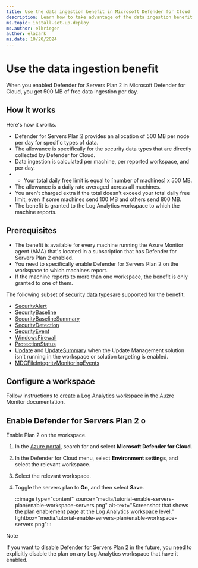 ```yaml
---
title: Use the data ingestion benefit in Microsoft Defender for Cloud
description: Learn how to take advantage of the data ingestion benefit in Microsoft Defender for Cloud.
ms.topic: install-set-up-deploy
ms.author: elkrieger
author: elazark
ms.date: 10/20/2024
---
```


# Use the data ingestion benefit

When you enabled Defender for Servers Plan 2 in Microsoft Defender for Cloud, you get 500 MB of free data ingestion per day.

## How it works

Here's how it works.

- Defender for Servers Plan 2 provides an allocation of 500 MB per node per day for specific types of data.
- The allowance is specifically for the security data types that are directly collected by Defender for Cloud.
- Data ingestion is calculated per machine, per reported workspace, and per day.
- - Your total daily free limit is equal to [number of machines] x 500 MB.
- The allowance is a daily rate averaged across all machines.
- You aren't charged extra if the total doesn't exceed your total daily free limit, even if some machines send 100 MB and others send 800 MB.
- The benefit is granted to the Log Analytics workspace to which the machine reports.

## Prerequisites

- The benefit is available for every machine running the Azure Monitor agent (AMA) that's located in a subscription that has Defender for Servers Plan 2 enabled.
- You need to specifically enable Defender for Servers Plan 2 on the workspace to which machines report.
- If the machine reports to more than one workspace, the benefit is only granted to one of them.

The following subset of [security data types](/azure/azure-monitor/reference/tables-category#security)are supported for the benefit:

- [SecurityAlert](/azure/azure-monitor/reference/tables/securityalert)
- [SecurityBaseline](/azure/azure-monitor/reference/tables/securitybaseline)
- [SecurityBaselineSummary](/azure/azure-monitor/reference/tables/securitybaselinesummary)
- [SecurityDetection](/azure/azure-monitor/reference/tables/securitydetection)
- [SecurityEvent](/azure/azure-monitor/reference/tables/securityevent)
- [WindowsFirewall](/azure/azure-monitor/reference/tables/windowsfirewall)
- [ProtectionStatus](/azure/azure-monitor/reference/tables/protectionstatus)
- [Update](/azure/azure-monitor/reference/tables/update) and [UpdateSummary](/azure/azure-monitor/reference/tables/updatesummary) when the Update Management solution isn't running in the workspace or solution targeting is enabled.
- [MDCFileIntegrityMonitoringEvents](/azure/azure-monitor/reference/tables/mdcfileintegritymonitoringevents)


## Configure a workspace

Follow instructions to [create a Log Analytics workspace](/azure/azure-monitor/logs/quick-create-workspace) in the Auzre Monitor documentation.


## Enable Defender for Servers Plan 2 o

Enable Plan 2 on the workspace.


1. In the [Azure portal](https://portal.azure.com), search for and select **Microsoft Defender for Cloud**.

1. In the Defender for Cloud menu, select **Environment settings**, and select the relevant workspace.

1. Select the relevant workspace.

1. Toggle the servers plan to **On**, and then select **Save**.

    :::image type="content" source="media/tutorial-enable-servers-plan/enable-workspace-servers.png" alt-text="Screenshot that shows the plan enablement page at the Log Analytics workspace level." lightbox="media/tutorial-enable-servers-plan/enable-workspace-servers.png":::


> [!Note]
> If you want to disable Defender for Servers Plan 2 in the future, you need to explicitly disable the plan on any Log Analytics workspace that have it enabled.


